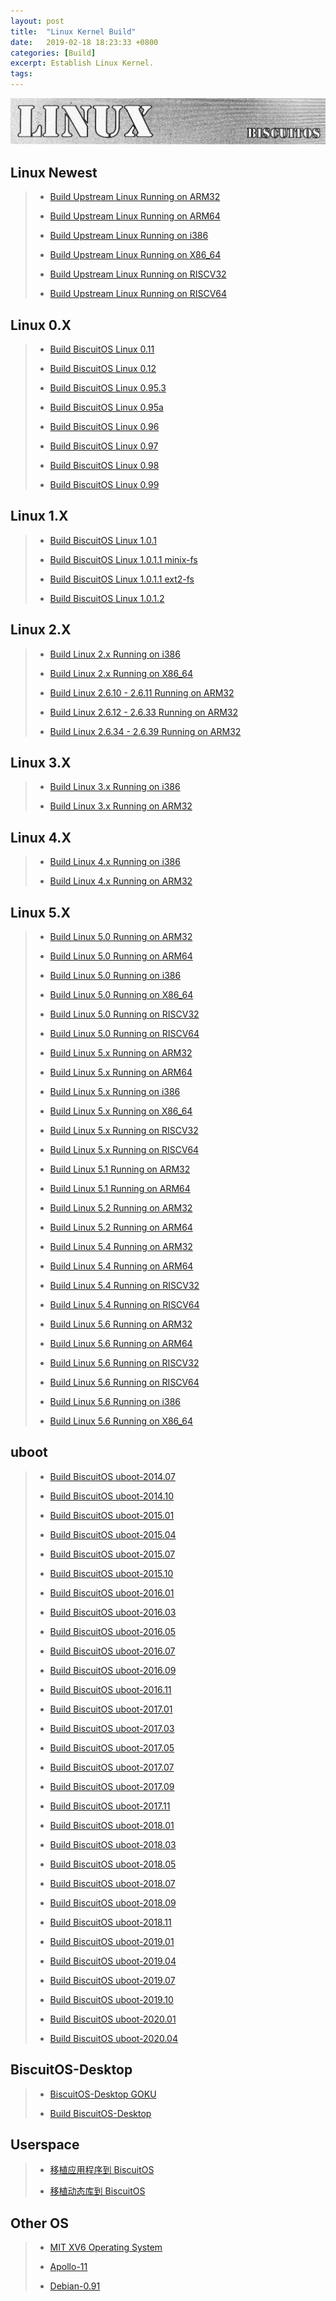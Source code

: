 ```yaml
---
layout: post
title:  "Linux Kernel Build"
date:   2019-02-18 18:23:33 +0800
categories: [Build]
excerpt: Establish Linux Kernel.
tags:
---
```

![SPI0](/assets/PDB/BiscuitOS/kernel/DEV000107.jpg)

## <span id="Linux_newest">Linux Newest</span>

> - [Build Upstream Linux Running on ARM32](/blog/Linux-newest-arm32-Usermanual/)
>
> - [Build Upstream Linux Running on ARM64](/blog/Linux-newest-arm64-Usermanual/)
>
> - [Build Upstream Linux Running on i386](/blog/Linux-newest-i386-Usermanual/)
>
> - [Build Upstream Linux Running on X86_64](/blog/Linux-newest-x86_64-Usermanual/)
>
> - [Build Upstream Linux Running on RISCV32](/blog/Linux-newest-riscv32-Usermanual/)
>
> - [Build Upstream Linux Running on RISCV64](/blog/Linux-newest-riscv64-Usermanual/)

## <span id="Linux_0X">Linux 0.X</span>

> - [Build BiscuitOS Linux 0.11](/blog/Linux-0.11-Usermanual/)
>
> - [Build BiscuitOS Linux 0.12](/blog/Linux-0.12-Usermanual/)
>
> - [Build BiscuitOS Linux 0.95.3](/blog/Linux-0.95.3-Usermanual/)
>
> - [Build BiscuitOS Linux 0.95a](/blog/Linux-0.95a-Usermanual/)
>
> - [Build BiscuitOS Linux 0.96](/blog/Linux-0.96-Usermanual/)
>
> - [Build BiscuitOS Linux 0.97](/blog/Linux-0.97-Usermanual/)
>
> - [Build BiscuitOS Linux 0.98](/blog/Linux-0.98-Usermanual/)
>
> - [Build BiscuitOS Linux 0.99](/blog/Linux-0.99-Usermanual/)
>

## <span id="Linux_1X">Linux 1.X</span>

> - [Build BiscuitOS Linux 1.0.1](/blog/Linux-1.0.1-Usermanual/)
>
> - [Build BiscuitOS Linux 1.0.1.1 minix-fs](/blog/Linux-1.0.1.1-minix-Usermanual/)
>
> - [Build BiscuitOS Linux 1.0.1.1 ext2-fs](/blog/Linux-1.0.1.1-ext2-Usermanual/)
>
> - [Build BiscuitOS Linux 1.0.1.2](/blog/Linux-1.0.1.2-Usermanual/)

## <span id="Linux_2X">Linux 2.X</span>

> - [Build Linux 2.x Running on i386](/blog/Linux-2.x-i386-Usermanual/)
>
> - [Build Linux 2.x Running on X86_64](/blog/Linux-2.x-x86_64-Usermanual/)
>
> - [Build Linux 2.6.10 - 2.6.11 Running on ARM32](/blog/Linux-2.6.10-arm32-Usermanual/)
>
> - [Build Linux 2.6.12 - 2.6.33 Running on ARM32](/blog/Linux-2.6.12-arm32-Usermanual/)
>
> - [Build Linux 2.6.34 - 2.6.39 Running on ARM32](/blog/Linux-2.6.34-arm32-Usermanual/)

## <span id="Linux_3X">Linux 3.X</span>

> - [Build Linux 3.x Running on i386](/blog/Linux-3.x-i386-Usermanual/)
>
> - [Build Linux 3.x Running on ARM32](/blog/Linux-3.x-arm32-Usermanual/)

## <span id="Linux_4X">Linux 4.X</span>

> - [Build Linux 4.x Running on i386](/blog/Linux-4.x-i386-Usermanual/)
>
> - [Build Linux 4.x Running on ARM32](/blog/Linux-4.x-arm32-Usermanual/)

## <span id="Linux_5X">Linux 5.X</span>

> - [Build Linux 5.0 Running on ARM32](/blog/Linux-5.0-arm32-Usermanual/)
>
> - [Build Linux 5.0 Running on ARM64](/blog/Linux-5.0-arm64-Usermanual/)
>
> - [Build Linux 5.0 Running on i386](/blog/Linux-5.0-i386-Usermanual/)
>
> - [Build Linux 5.0 Running on X86_64](/blog/Linux-5.0-x86_64-Usermanual/)
>
> - [Build Linux 5.0 Running on RISCV32](/blog/Linux-5.0-riscv32-Usermanual/)
>
> - [Build Linux 5.0 Running on RISCV64](/blog/Linux-5.0-riscv64-Usermanual/)
> <span id=Linux_5Y></span>
> - [Build Linux 5.x Running on ARM32](/blog/Linux-5.x-arm32-Usermanual/)
>
> - [Build Linux 5.x Running on ARM64](/blog/Linux-5.x-arm64-Usermanual/)
>
> - [Build Linux 5.x Running on i386](/blog/Linux-5.x-i386-Usermanual/)
>
> - [Build Linux 5.x Running on X86_64](/blog/Linux-5.x-x86_64-Usermanual/)
>
> - [Build Linux 5.x Running on RISCV32](/blog/Linux-5.x-riscv32-Usermanual/)
>
> - [Build Linux 5.x Running on RISCV64](/blog/Linux-5.x-riscv64-Usermanual/)
>
> - [Build Linux 5.1 Running on ARM32](/blog/Linux-5.1-arm32-Usermanual/)
>
> - [Build Linux 5.1 Running on ARM64](/blog/Linux-5.1-arm64-Usermanual/)
>
> - [Build Linux 5.2 Running on ARM32](/blog/Linux-5.2-arm32-Usermanual/)
>
> - [Build Linux 5.2 Running on ARM64](/blog/Linux-5.2-arm64-Usermanual/) 
>
> - [Build Linux 5.4 Running on ARM32](/blog/Linux-5.4-arm32-Usermanual/)
>
> - [Build Linux 5.4 Running on ARM64](/blog/Linux-5.4-arm64-Usermanual/)
>
> - [Build Linux 5.4 Running on RISCV32](/blog/Linux-5.4-riscv32-Usermanual/)
>
> - [Build Linux 5.4 Running on RISCV64](/blog/Linux-5.4-riscv64-Usermanual/)
>
> - [Build Linux 5.6 Running on ARM32](/blog/Linux-5.6-arm32-Usermanual/)
>
> - [Build Linux 5.6 Running on ARM64](/blog/Linux-5.6-arm64-Usermanual/)
>
> - [Build Linux 5.6 Running on RISCV32](/blog/Linux-5.6-riscv32-Usermanual/)
>
> - [Build Linux 5.6 Running on RISCV64](/blog/Linux-5.6-riscv64-Usermanual/)
>
> - [Build Linux 5.6 Running on i386](/blog/Linux-5.6-i386-Usermanual/)
>
> - [Build Linux 5.6 Running on X86_64](/blog/Linux-5.6-x86_64-Usermanual/)

## <span id="BiscuitOS_uboot">uboot</span>

> - [Build BiscuitOS uboot-2014.07](/blog/uboot-2014.07-Usermanual)
>
> - [Build BiscuitOS uboot-2014.10](/blog/uboot-2014.10-Usermanual)
>
> - [Build BiscuitOS uboot-2015.01](/blog/uboot-2015.01-Usermanual)
>
> - [Build BiscuitOS uboot-2015.04](/blog/uboot-2015.04-Usermanual)
>
> - [Build BiscuitOS uboot-2015.07](/blog/uboot-2015.07-Usermanual)
>
> - [Build BiscuitOS uboot-2015.10](/blog/uboot-2015.10-Usermanual)
>
> - [Build BiscuitOS uboot-2016.01](/blog/uboot-2016.01-Usermanual)
>
> - [Build BiscuitOS uboot-2016.03](/blog/uboot-2016.03-Usermanual)
>
> - [Build BiscuitOS uboot-2016.05](/blog/uboot-2016.05-Usermanual)
>
> - [Build BiscuitOS uboot-2016.07](/blog/uboot-2016.07-Usermanual)
>
> - [Build BiscuitOS uboot-2016.09](/blog/uboot-2016.09-Usermanual)
>
> - [Build BiscuitOS uboot-2016.11](/blog/uboot-2016.11-Usermanual)
>
> - [Build BiscuitOS uboot-2017.01](/blog/uboot-2017.01-Usermanual)
>
> - [Build BiscuitOS uboot-2017.03](/blog/uboot-2017.03-Usermanual)
>
> - [Build BiscuitOS uboot-2017.05](/blog/uboot-2017.05-Usermanual)
>
> - [Build BiscuitOS uboot-2017.07](/blog/uboot-2017.07-Usermanual)
>
> - [Build BiscuitOS uboot-2017.09](/blog/uboot-2017.09-Usermanual)
>
> - [Build BiscuitOS uboot-2017.11](/blog/uboot-2017.11-Usermanual)
>
> - [Build BiscuitOS uboot-2018.01](/blog/uboot-2018.01-Usermanual)
>
> - [Build BiscuitOS uboot-2018.03](/blog/uboot-2018.03-Usermanual)
>
> - [Build BiscuitOS uboot-2018.05](/blog/uboot-2018.05-Usermanual)
>
> - [Build BiscuitOS uboot-2018.07](/blog/uboot-2018.07-Usermanual)
>
> - [Build BiscuitOS uboot-2018.09](/blog/uboot-2018.09-Usermanual)
>
> - [Build BiscuitOS uboot-2018.11](/blog/uboot-2018.11-Usermanual)
>
> - [Build BiscuitOS uboot-2019.01](/blog/uboot-2019.01-Usermanual)
>
> - [Build BiscuitOS uboot-2019.04](/blog/uboot-2019.04-Usermanual)
>
> - [Build BiscuitOS uboot-2019.07](/blog/uboot-2019.07-Usermanual)
>
> - [Build BiscuitOS uboot-2019.10](/blog/uboot-2019.10-Usermanual)
>
> - [Build BiscuitOS uboot-2020.01](/blog/uboot-2020.01-Usermanual)
>
> - [Build BiscuitOS uboot-2020.04](/blog/uboot-2020.04-Usermanual)

## <span id="Desktop">BiscuitOS-Desktop</span>

> - [BiscuitOS-Desktop GOKU](/blog/Desktop-GOKU-Usermanual/)
>
> - [Build BiscuitOS-Desktop](/blog/BiscuitOS-Desktop-arm32-Usermanual/)

## <span id="Userspace">Userspace</span>

> - [移植应用程序到 BiscuitOS](/blog/APP-Usermanual/)
>
> - [移植动态库到 BiscuitOS](/blog/APP-Usermanual/#APP1)

## <span id="OTHOS">Other OS</span>

> - [MIT XV6 Operating System](/blog/XV6-REV11-Usermanual/)
>
> - [Apollo-11](/blog/Apollo-11-Usermanual/)
>
> - [Debian-0.91](/blog/Debian-0.91-Usermanual/)

